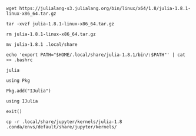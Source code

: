 ```
wget https://julialang-s3.julialang.org/bin/linux/x64/1.8/julia-1.8.1-linux-x86_64.tar.gz
```

```
tar -xvzf julia-1.8.1-linux-x86_64.tar.gz
```

```
rm julia-1.8.1-linux-x86_64.tar.gz
```

```
mv julia-1.8.1 .local/share
```

```
echo 'export PATH="$HOME/.local/share/julia-1.8.1/bin/:$PATH"' | cat >> .bashrc 
```

```
julia
```

```
using Pkg
```

```
Pkg.add("IJulia")
```

```
using IJulia
```

```
exit()
```

```
cp -r .local/share/jupyter/kernels/julia-1.8 .conda/envs/default/share/jupyter/kernels/
```